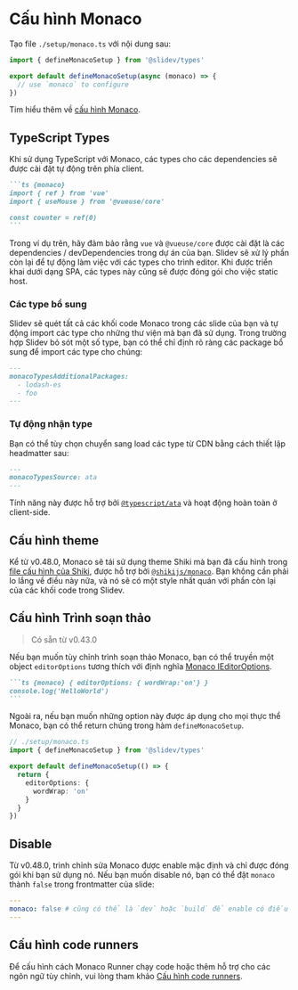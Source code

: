 # Cấu hình Monaco

<Environment type="client" />

Tạo file `./setup/monaco.ts` với nội dung sau:

```ts twoslash
import { defineMonacoSetup } from '@slidev/types'

export default defineMonacoSetup(async (monaco) => {
  // use `monaco` to configure
})
```

Tim hiểu thêm về [cấu hình Monaco](https://github.com/Microsoft/monaco-editor).

## TypeScript Types

Khi sử dụng TypeScript với Monaco, các types cho các dependencies sẽ được cài đặt tự động trên phía client.

````md
```ts {monaco}
import { ref } from 'vue'
import { useMouse } from '@vueuse/core'

const counter = ref(0)
```
````

Trong ví dụ trên, hãy đảm bảo rằng `vue` và `@vueuse/core` được cài đặt là các dependencies / devDependencies trong dự án của bạn. Slidev sẽ xử lý phần còn lại để tự động làm việc với các types cho trình editor. Khi được triển khai dưới dạng SPA, các types này cũng sẽ được đóng gói cho việc static host.

### Các type bổ sung

Slidev sẽ quét tất cả các khối code Monaco trong các slide của bạn và tự động import các type cho những thư viện mà bạn đã sử dụng. Trong trường hợp Slidev bỏ sót một số type, bạn có thể chỉ định rõ ràng các package bổ sung để import các type cho chúng:

```md
---
monacoTypesAdditionalPackages:
  - lodash-es
  - foo
---
```

### Tự động nhận type

Bạn có thể tùy chọn chuyển sang load các type từ CDN bằng cách thiết lập headmatter sau:

```md
---
monacoTypesSource: ata
---
```

Tính năng này được hỗ trợ bởi [`@typescript/ata`](https://github.com/microsoft/TypeScript-Website/tree/v2/packages/ata) và hoạt động hoàn toàn ở client-side.

## Cấu hình theme

Kể từ v0.48.0, Monaco sẽ tái sử dụng theme Shiki mà bạn đã cấu hình trong [file cấu hình của Shiki](/custom/config-highlighter#configure-shiki), được hỗ trợ bởi [`@shikijs/monaco`](https://shiki.style/packages/monaco). Bạn không cần phải lo lắng về điều này nữa, và nó sẽ có một style nhất quán với phần còn lại của các khối code trong Slidev.

## Cấu hình Trình soạn thảo

> Có sẵn từ v0.43.0

Nếu bạn muốn tùy chỉnh trình soạn thảo Monaco, bạn có thể truyền một object `editorOptions` tương thích với định nghĩa [Monaco IEditorOptions](https://microsoft.github.io/monaco-editor/docs.html#interfaces/editor.IEditorOptions.html).

````md
```ts {monaco} { editorOptions: { wordWrap:'on'} }
console.log('HelloWorld')
```
````

Ngoài ra, nếu bạn muốn những option này được áp dụng cho mọi thực thể Monaco, bạn có thể return chúng trong hàm `defineMonacoSetup`.

```ts twoslash
// ./setup/monaco.ts
import { defineMonacoSetup } from '@slidev/types'

export default defineMonacoSetup(() => {
  return {
    editorOptions: {
      wordWrap: 'on'
    }
  }
})
```

## Disable

Từ v0.48.0, trình chỉnh sửa Monaco được enable mặc định và chỉ được đóng gói khi bạn sử dụng nó. Nếu bạn muốn disable nó, bạn có thể đặt `monaco` thành `false` trong frontmatter của slide:

```yaml
---
monaco: false # cũng có thể là `dev` hoặc `build` để enable có điều kiện
---
```

## Cấu hình code runners

Để cấu hình cách Monaco Runner chạy code hoặc thêm hỗ trợ cho các ngôn ngữ tùy chỉnh, vui lòng tham khảo [Cấu hình code runners](/custom/config-code-runners).
